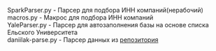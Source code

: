 SparkParser.py - Парсер для подбора ИНН компаний(нерабочий) <br />
macros.py - Макрос для подбора ИНН компаний <br />
YaleParser.py - Парсер для автозаполнения базы на основе списка Ельского Университета <br />
daniilak-parse.py - Парсер данных из [репозитория](https://github.com/daniilak/left-russia)
